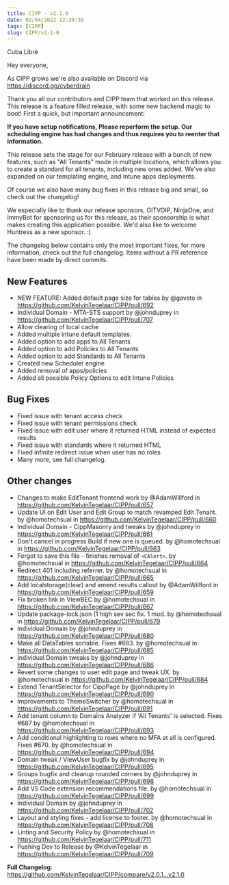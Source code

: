```yaml
---
title: CIPP - v2.1.0
date: 02/04/2022 12:39:39
tags: [CIPP]
slug: CIPP/v2-1-0
---
```


<p className='version-subtitle'>Cuba Libré</p>

<!--truncate-->

Hey everyone,

As CIPP grows we're also available on Discord via <https://discord.gg/cyberdrain>

Thank you all our contributors and CIPP team that worked on this release. This release is a feature filled release, with some new backend magic to boot! First a quick, but important announcement:

**If you have setup notifications, Please reperform the setup. Our scheduling engine has had changes and thus requires you to reenter that information.**

This release sets the stage for our February release with a bunch of new features, such as "All Tenants" mode in multiple locations, which allows you to create a standard for all tenants, including new ones added. We've also expanded on our templating engine, and Intune apps deployments.

Of course we also have many bug fixes in this release big and small, so check out the changelog!

We especially like to thank our release sponsors, OITVOIP, NinjaOne, and ImmyBot for sponsoring us for this release, as their sponsorship is what makes creating this application possible. We'd also like to welcome Huntress as a new sponsor. :)

The changelog below contains only the most important fixes, for more information, check out the full changelog. Items without a PR reference have been made by direct commits.

## New Features

* NEW FEATURE: Added default page size for tables by @gavsto in <https://github.com/KelvinTegelaar/CIPP/pull/692>
* Individual Domain - MTA-STS support by @johnduprey in <https://github.com/KelvinTegelaar/CIPP/pull/707>
* Allow clearing of local cache
* Added multiple intune default templates.
* Added option to add apps to All Tenants
* Added option to add Policies to All Tenants
* Added option to add Standards to All Tenants
* Created new Scheduler engine
* Added removal of apps/policies
* Added all possible Policy Options to edit Intune Policies

## Bug Fixes

* Fixed issue with tenant access check
* Fixed issue with tenant permissions check
* Fixed issue with edit user where it returned HTML instead of expected results
* Fixed issue with standards where it returned HTML
* Fixed infinite redirect issue when user has no roles
* Many more, see full changelog.


## Other changes

* Changes to make EditTenant frontend work by @AdamWillford in <https://github.com/KelvinTegelaar/CIPP/pull/657>
* Update UI on Edit User and Edit Group to match revamped Edit Tenant. by @homotechsual in <https://github.com/KelvinTegelaar/CIPP/pull/660>
* Individual Domain - CippMasonry and tweaks by @johnduprey in <https://github.com/KelvinTegelaar/CIPP/pull/661>
* Don't cancel in progress Build if new one is queued. by @homotechsual in <https://github.com/KelvinTegelaar/CIPP/pull/663>
* Forgot to save this file - finishes removal of `<CAlert>`. by @homotechsual in <https://github.com/KelvinTegelaar/CIPP/pull/664>
* Redirect 401 including referrer. by @homotechsual in <https://github.com/KelvinTegelaar/CIPP/pull/665>
* Add localstorage(clear) and amend results callout by @AdamWillford in <https://github.com/KelvinTegelaar/CIPP/pull/659>
* Fix broken link in ViewBEC by @homotechsual in <https://github.com/KelvinTegelaar/CIPP/pull/667>
* Update package-lock.json (1 high sev sec fix. 1 mod. by @homotechsual in <https://github.com/KelvinTegelaar/CIPP/pull/679>
* Individual Domain by @johnduprey in <https://github.com/KelvinTegelaar/CIPP/pull/680>
* Make all DataTables sortable. Fixes #683. by @homotechsual in <https://github.com/KelvinTegelaar/CIPP/pull/685>
* Individual Domain tweaks by @johnduprey in <https://github.com/KelvinTegelaar/CIPP/pull/686>
* Revert some changes to user edit page and tweak UX. by @homotechsual in <https://github.com/KelvinTegelaar/CIPP/pull/684>
* Extend TenantSelector for CippPage by @johnduprey in <https://github.com/KelvinTegelaar/CIPP/pull/690>
* Improvements to ThemeSwitcher by @homotechsual in <https://github.com/KelvinTegelaar/CIPP/pull/691>
* Add tenant column to Domains Analyzer if 'All Tenants' is selected. Fixes #687 by @homotechsual in <https://github.com/KelvinTegelaar/CIPP/pull/693>
* Add conditional highlighting to rows where no MFA at all is configured. Fixes #670. by @homotechsual in <https://github.com/KelvinTegelaar/CIPP/pull/694>
* Domain tweak / ViewUser bugfix by @johnduprey in <https://github.com/KelvinTegelaar/CIPP/pull/695>
* Groups bugfix and cleanup rounded corners by @johnduprey in <https://github.com/KelvinTegelaar/CIPP/pull/698>
* Add VS Code extension recommendations file. by @homotechsual in <https://github.com/KelvinTegelaar/CIPP/pull/699>
* Individual Domain by @johnduprey in <https://github.com/KelvinTegelaar/CIPP/pull/702>
* Layout and styling fixes - add license to footer. by @homotechsual in <https://github.com/KelvinTegelaar/CIPP/pull/708>
* Linting and Security Policy by @homotechsual in <https://github.com/KelvinTegelaar/CIPP/pull/711>
* Pushing Dev to Release by @KelvinTegelaar in <https://github.com/KelvinTegelaar/CIPP/pull/709>


**Full Changelog**: <https://github.com/KelvinTegelaar/CIPP/compare/v2.0.1...v2.1.0>
